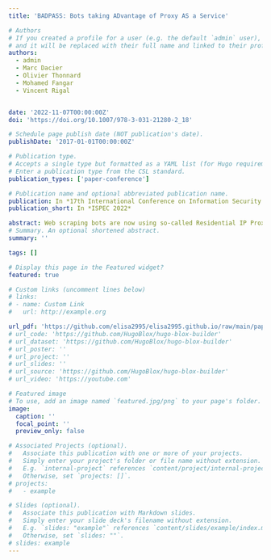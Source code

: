 ```yaml
---
title: 'BADPASS: Bots taking ADvantage of Proxy AS a Service'

# Authors
# If you created a profile for a user (e.g. the default `admin` user), write the username (folder name) here
# and it will be replaced with their full name and linked to their profile.
authors:
  - admin
  - Marc Dacier
  - Olivier Thonnard
  - Mohamed Fangar
  - Vincent Rigal


date: '2022-11-07T00:00:00Z'
doi: 'https://doi.org/10.1007/978-3-031-21280-2_18'

# Schedule page publish date (NOT publication's date).
publishDate: '2017-01-01T00:00:00Z'

# Publication type.
# Accepts a single type but formatted as a YAML list (for Hugo requirements).
# Enter a publication type from the CSL standard.
publication_types: ['paper-conference']

# Publication name and optional abbreviated publication name.
publication: In *17th International Conference on Information Security Practice and Experience*
publication_short: In *ISPEC 2022*

abstract: Web scraping bots are now using so-called Residential IP Proxy (RESIP) services to defeat state-of-the-art commercial bot countermeasures. RESIP providers promise their customers to give them access to tens of millions of residential IP addresses, which belong to legitimate users. They dramatically complicate the task of the existing anti-bot solutions and give the upper hand to the malicious actors. New specific detection methods are needed to identify and stop scrapers from taking advantage of these parties. This work, thanks to a 4 months-long experiment, validates the feasibility, soundness, and practicality of a detection method based on network measurements. This technique enables contacted servers to identify whether an incoming request comes directly from a client device or if it has been proxied through another device.
# Summary. An optional shortened abstract.
summary: ''

tags: []

# Display this page in the Featured widget?
featured: true

# Custom links (uncomment lines below)
# links:
# - name: Custom Link
#   url: http://example.org

url_pdf: 'https://github.com/elisa2995/elisa2995.github.io/raw/main/papers/Chiapponi_BADPASS_2022.pdf'
# url_code: 'https://github.com/HugoBlox/hugo-blox-builder'
# url_dataset: 'https://github.com/HugoBlox/hugo-blox-builder'
# url_poster: ''
# url_project: ''
# url_slides: ''
# url_source: 'https://github.com/HugoBlox/hugo-blox-builder'
# url_video: 'https://youtube.com'

# Featured image
# To use, add an image named `featured.jpg/png` to your page's folder.
image:
  caption: ''
  focal_point: ''
  preview_only: false

# Associated Projects (optional).
#   Associate this publication with one or more of your projects.
#   Simply enter your project's folder or file name without extension.
#   E.g. `internal-project` references `content/project/internal-project/index.md`.
#   Otherwise, set `projects: []`.
# projects:
#   - example

# Slides (optional).
#   Associate this publication with Markdown slides.
#   Simply enter your slide deck's filename without extension.
#   E.g. `slides: "example"` references `content/slides/example/index.md`.
#   Otherwise, set `slides: ""`.
# slides: example
---
```

